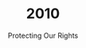 ---
published: true
layout: "post"
title: "2010"
timeline: "false"
teaserText: "At the core of our movement, we have raised our voices in unison to protect the rights of every life. This is the story of one of those voices, Honourable Hedy Fry."
subtitle: "Protecting Our Rights"
video: "http://player.vimeo.com/video/63683408"
teaserImg: "2010-teaser.jpg"
featureImg: "2010-feature.jpg"

statistics:
- stat: "72"
  desc: "AIDS cases reported in BC. Link to: 117 AIDS cases reported in BC."
  link: "http://www.bccdc.ca/NR/rdonlyres/54BFF7F2-E283-4E72-BF2A-73EC2813F0D1/0/HIV_Annual_Report_2011_20111011.pdf"
  type: "pdf"

- stat: "2.6"
  desc: "million HIV cases are reported internationally."
  link: "http://www.unaids.org/en/media/unaids/contentassets/documents/epidemiology/2012/gr2012/20121120_FactSheet_Global_en.pdf"
  type: "pdf"

- stat: "330,000"
  desc: "children diagnosed with HIV worldwide."
  link: "http://www.unaids.org/en/media/unaids/contentassets/documents/epidemiology/2012/gr2012/20121120_FactSheet_Global_en.pdf"
  type: "pdf"

global:
- item: "Two Proin phasellus nim placerat elit."
  link: "http://www.aidsvancouver.org"
  type: "webpage"

- item: ""
  link: ""
  type: ""

- item: ""
  link: ""
  type: ""

national:
- item: "Blueprint for Action on Women & Girls and HIV and AIDS revises its Manifesto and expands its report card to Norway."
  link: "http://womensblueprint.org/en/wp-content/uploads/2010/07/Report-Card-2010-EN.pdf"
  type: "pdf"

- item: "Scotiabank AIDS Walk for Life celebrates its 25th anniversary of the annual fundraising walk."
  link: "http://www.aidswalkforlife.ca/Microsoft%20Word%20-%20Pre-Walk%20Media%20Release%202010.pdf"
  type: "pdf"

year:
- item: "The Winter Olympics occur in Vancouver and Whistler."
  link: "https://www.youtube.com/watch?v=vX_dndXEGHI"
  type: "video"

- item: "The world’s tallest building, Burj Khalifa, which is 2,716ft high with 160 floors, opens in Dubai."
  link: "http://www.burjkhalifa.ae/en/"
  type: "webpage"

- item: "33 men are trapped for two months in a Chilean Mine."
  link: "http://www.bbc.co.uk/news/world-latin-america-11518015"
  type: "webpage"

local:
- item: "BC announces $48 million for the STOP HIV/AIDS pilot project under the leadership of the BC-Centre for Excellence in HIV/AIDS."
  link: "http://www.cfenet.ubc.ca/sites/default/files/uploads/Dec%20Forecast.pdf"
  type: "pdf"

- item: "The 'Missing Women Commission Inquiry' is established to investigate how the victims of Robert Pickton were handled, and consider changes in BC investigations for suspected multiple homicides."
  link: "http://www.missingwomeninquiry.ca/"
  type: "webpage"

- item: "The ManCount survey is created. This survey is designed for gay, bisexual and other men who have sex with men, in order to measure the level of HIV and other sexually transmitted infections in the community."
  link: "http://www.mancount.ca/whatis.html"
  type: "webpage"
---